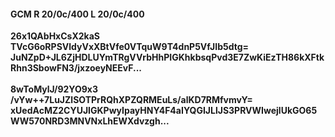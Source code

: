 #### GCM R 20/0c/400 L 20/0c/400
**26x1QAbHxCsX2kaS**<br/>**TVcG6oRPSVldyVxXBtVfe0VTquW9T4dnP5VfJIb5dtg=**<br/>**JuNZpD+JL6ZjHDLUYmTRgVVrbHhPIGKhkbsqPvd3E7ZwKiEzTH86kXFtkRhn3SbowFN3/jxzoeyNEEvF...**<br/><br/>
**8wToMylJ/92YO9x3**<br/>**/vYw++7LuJZlSOTPrRQhXPZQRMEuLs/alKD7RMfvmvY=**<br/>**xUedAcMZ2CYUJIGKPwyIpayHNY4F4aIYQGIJLlJS3PRVWIwejlUkGO65WW570NRD3MNVNxLhEWXdvzgh...**